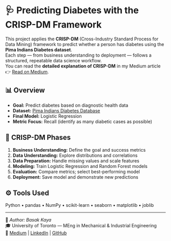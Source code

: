 # 🩺 Predicting Diabetes with the CRISP-DM Framework

This project applies the **CRISP-DM** (Cross-Industry Standard Process for Data Mining) framework to predict whether a person has diabetes using the **Pima Indians Diabetes dataset**.  
Each step — from business understanding to deployment — follows a structured, repeatable data science workflow.  
You can read the **detailed explanation of CRISP-DM** in my Medium article 👉 [Read on Medium](https://medium.com/@bskky001).


## 📊 Overview
- **Goal:** Predict diabetes based on diagnostic health data  
- **Dataset:** [Pima Indians Diabetes Database](https://www.kaggle.com/datasets/uciml/pima-indians-diabetes-database)  
- **Final Model:** Logistic Regression    
- **Metric Focus:** Recall (identify as many diabetic cases as possible)

## 🧠 CRISP-DM Phases
1. **Business Understanding:** Define the goal and success metrics  
2. **Data Understanding:** Explore distributions and correlations  
3. **Data Preparation:** Handle missing values and scale features  
4. **Modeling:** Train Logistic Regression and Random Forest models  
5. **Evaluation:** Compare metrics; select best-performing model  
6. **Deployment:** Save model and demonstrate new predictions  

## ⚙️ Tools Used
Python • pandas • NumPy • scikit-learn • seaborn • matplotlib • joblib

---

📘 *Author: Basak Kaya*  
🎓 University of Toronto — MEng in Mechanical & Industrial Engineering  
🔗 [Medium](https://medium.com/@bskky001) | [LinkedIn](https://www.linkedin.com/in/basak-kaya-3372b11b6?lipi=urn%3Ali%3Apage%3Ad_flagship3_profile_view_base_contact_details%3BtEcXRvCzTvqLTxPNim3wAg%3D%3D) | [GitHub](https://github.com/KayaBasak/data-science-portfolio)
